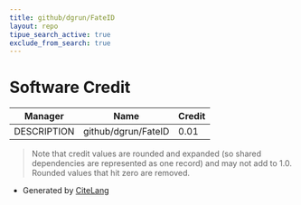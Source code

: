 ```yaml
---
title: github/dgrun/FateID
layout: repo
tipue_search_active: true
exclude_from_search: true
---
```

# Software Credit

|Manager|Name|Credit|
|-------|----|------|
|DESCRIPTION|github/dgrun/FateID|0.01|


> Note that credit values are rounded and expanded (so shared dependencies are represented as one record) and may not add to 1.0. Rounded values that hit zero are removed.


- Generated by [CiteLang](https://github.com/vsoch/citelang)
